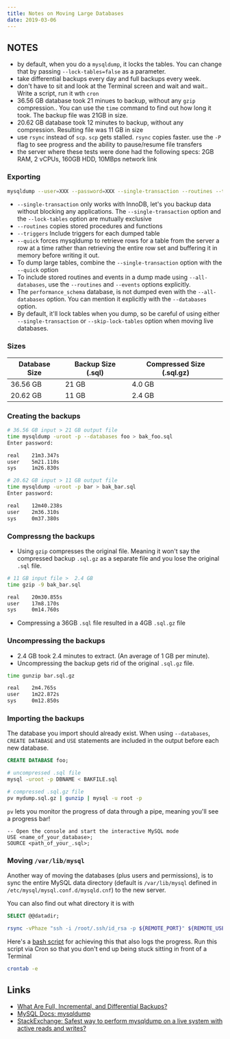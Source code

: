```yaml
---
title: Notes on Moving Large Databases
date: 2019-03-06
---
```


## NOTES

- by default, when you do a `mysqldump`, it locks the tables. You can change that by passing `--lock-tables=false` as a parameter.
- take differential backups every day and full backups every week.
- don't have to sit and look at the Terminal screen and wait and wait.. Write a script, run it wth `cron`
- 36.56 GB database took 21 minues to backup, without any `gzip` compression.. You can use the `time` command to find out how long it took. The backup file was 21GB in size. 
- 20.62 GB database took 12 minutes to backup, without any compression. Resulting file was 11 GB in size
- use `rsync` instead of `scp`. `scp` gets stalled. `rsync` copies faster. use the `-P` flag to see progress and the ability to pause/resume file transfers
- the server where these tests were done had the following specs: 2GB RAM, 2 vCPUs, 160GB HDD, 10MBps network link

### Exporting

```bash
mysqldump --user=XXX --password=XXX --single-transaction --routines --triggers --quick --all-databases > XXX.sql
```

- `--single-transaction` only works with InnoDB, let's you backup data without blocking any applications. The `--single-transaction` option and the `--lock-tables` option are mutually exclusive
- `--routines` copies stored procedures and functions
- `--triggers` Include triggers for each dumped table
- `--quick` forces mysqldump to retrieve rows for a table from the server a row at a time rather than retrieving the entire row set and buffering it in memory before writing it out.
- To dump large tables, combine the `--single-transaction` option with the `--quick` option
- To include stored routines and events in a dump made using `--all-databases`, use the `--routines` and `--events` options explicitly.
- The `performance_schema` database, is not dumped even with the `--all-databases` option. You can mention it explicitly with the `--databases` option. 
- By default, it'll lock tables when you dump, so be careful of using either `--single-transaction` or `--skip-lock-tables` option when moving live databases.

### Sizes

| Database Size | Backup Size (.sql) | Compressed Size (.sql.gz) |
|---------------|--------------------|---------------------------|
| 36.56 GB      | 21 GB              | 4.0 GB                    |
| 20.62 GB      | 11 GB              | 2.4 GB                    |


### Creating the backups

```bash
# 36.56 GB input > 21 GB output file
time mysqldump -uroot -p --databases foo > bak_foo.sql
Enter password:

real    21m3.347s
user    5m21.110s
sys     1m26.830s
```

```bash
# 20.62 GB input > 11 GB output file
time mysqldump -uroot -p bar > bak_bar.sql
Enter password:

real    12m40.238s
user    2m36.310s
sys     0m37.380s
```

### Compressng the backups

- Using `gzip` compresses the original file. Meaning it won't say the compressed backup `.sql.gz` as a separate file and you lose the original `.sql` file.

```bash
# 11 GB input file >  2.4 GB
time gzip -9 bak_bar.sql

real    20m30.855s
user    17m8.170s
sys     0m14.760s
```

- Compressing a 36GB `.sql` file resulted in a 4GB `.sql.gz` file

### Uncompressing the backups

- 2.4 GB took 2.4 minutes to extract. (An average of 1 GB per minute).
- Uncompressing the backup gets rid of the original `.sql.gz` file.

```bash
time gunzip bar.sql.gz

real    2m4.765s
user    1m22.872s
sys     0m12.850s
```

### Importing the backups
The database you import should already exist. When using `--databases`, `CREATE DATABASE` and `USE` statements are included in the output before each new database.

```sql
CREATE DATABASE foo;
```

```bash
# uncompressed .sql file
mysql -uroot -p DBNAME < BAKFILE.sql

# compressed .sql.gz file
pv mydump.sql.gz | gunzip | mysql -u root -p
```

`pv` lets you monitor the progress of data through a pipe, meaning you'll see a progress bar!

```
-- Open the console and start the interactive MySQL mode
USE <name_of_your_database>;
SOURCE <path_of_your_.sql>;
```

### Moving `/var/lib/mysql`
Another way of moving the databases (plus users and permissions), is to sync the entire MySQL data directory (default is `/var/lib/mysql` defined in `/etc/mysql/mysql.conf.d/mysqld.cnf`) to the new server.

You can also find out what directory it is with 

```sql
SELECT @@datadir;
```

```bash
rsync -vPhaze "ssh -i /root/.ssh/id_rsa -p ${REMOTE_PORT}" ${REMOTE_USER}@${REMOTE_HOST}:/var/lib/mysql/ /var/lib/mysql/ &>> ${LOGFILE}
```

Here's a [bash script][1] for achieving this that also logs the progress. Run this script via Cron so that you don't end up being stuck sitting in front of a Terminal

```bash
crontab -e
```

Links
---

- [What Are Full, Incremental, and Differential Backups?](https://www.percona.com/blog/2012/01/23/what-are-full-incremental-and-differential-backups/)
- [MySQL Docs: mysqldump](https://dev.mysql.com/doc/refman/8.0/en/mysqldump.html)
- [StackExchange: Safest way to perform mysqldump on a live system with active reads and writes?](https://dba.stackexchange.com/a/19533)

[1]: https://github.com/aamnah/bash-scripts/blob/master/copy_mysql_databases.sh
